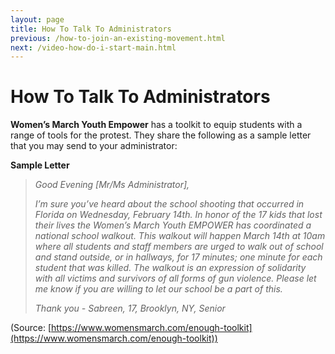 ```yaml
---
layout: page
title: How To Talk To Administrators
previous: /how-to-join-an-existing-movement.html
next: /video-how-do-i-start-main.html
---
```


How To Talk To Administrators
=============================

**Women’s March Youth Empower** has a toolkit to equip students with a range of tools for the protest. They share the following as a sample letter that you may send to your administrator:

**Sample Letter**

> _Good Evening [Mr/Ms Administrator],_
> 
> _I’m sure you’ve heard about the school shooting that occurred in Florida on Wednesday, February 14th. In honor of the 17 kids that lost their lives the Women’s March Youth EMPOWER has coordinated a national school walkout. This walkout will happen March 14th at 10am where all students and staff members are urged to walk out of school and stand outside, or in hallways, for 17 minutes; one minute for each student that was killed. The walkout is an expression of solidarity with all victims and survivors of all forms of gun violence. Please let me know if you are willing to let our school be a part of this._
> 
> _Thank you - Sabreen, 17, Brooklyn, NY, Senior_

(Source: [https://www.womensmarch.com/enough-toolkit](https://www.womensmarch.com/enough-toolkit))

